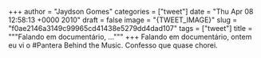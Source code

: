 
+++
author = "Jaydson Gomes"
categories = ["tweet"]
date = "Thu Apr 08 12:58:13 +0000 2010"
draft = false
image = "{TWEET_IMAGE}"
slug = "f0ae2146a3149c99965cd41438e5279dd4dad107"
tags = ["tweet"]
title = """Falando em documentário, ..."""
+++
Falando em documentário, ontem eu vi o #Pantera Behind the Music. Confesso que quase chorei.
